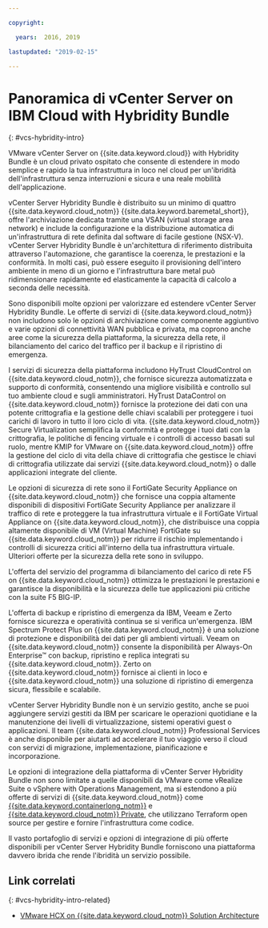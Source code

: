 ```yaml
---

copyright:

  years:  2016, 2019

lastupdated: "2019-02-15"

---
```

# Panoramica di vCenter Server on IBM Cloud with Hybridity Bundle
{: #vcs-hybridity-intro}

VMware vCenter Server on {{site.data.keyword.cloud}} with Hybridity Bundle è un cloud privato ospitato che consente di estendere in modo semplice e rapido la tua infrastruttura in loco nel cloud per un'ibridità dell'infrastruttura senza interruzioni e sicura e una reale mobilità dell'applicazione.

vCenter Server Hybridity Bundle è distribuito su un minimo di quattro {{site.data.keyword.cloud_notm}} {{site.data.keyword.baremetal_short}}, offre l'archiviazione dedicata tramite una VSAN (virtual storage area network) e include la configurazione e la distribuzione automatica di un'infrastruttura di rete definita dal software di facile gestione (NSX-V). vCenter Server Hybridity Bundle è un'architettura di riferimento distribuita attraverso l'automazione, che garantisce la coerenza, le prestazioni e la conformità. In molti casi, può essere eseguito il provisioning dell'intero ambiente in meno di un giorno e l'infrastruttura bare metal può ridimensionare rapidamente ed elasticamente la capacità di calcolo a seconda delle necessità.

Sono disponibili molte opzioni per valorizzare ed estendere vCenter Server Hybridity Bundle. Le offerte di servizi di {{site.data.keyword.cloud_notm}} non includono solo le opzioni di archiviazione come componente aggiuntivo e varie opzioni di connettività WAN pubblica e privata, ma coprono anche aree come la sicurezza della piattaforma, la sicurezza della rete, il bilanciamento del carico del traffico per il backup e il ripristino di emergenza.

I servizi di sicurezza della piattaforma includono HyTrust CloudControl on {{site.data.keyword.cloud_notm}}, che fornisce sicurezza automatizzata e supporto di conformità, consentendo una migliore visibilità e controllo sul tuo ambiente cloud e sugli amministratori. HyTrust DataControl on {{site.data.keyword.cloud_notm}} fornisce la protezione dei dati con una potente crittografia e la gestione delle chiavi scalabili per proteggere i tuoi carichi di lavoro in tutto il loro ciclo di vita. {{site.data.keyword.cloud_notm}} Secure Virtualization semplifica la conformità e protegge i tuoi dati con la crittografia, le politiche di fencing virtuale e i controlli di accesso basati sul ruolo, mentre KMIP for VMware on {{site.data.keyword.cloud_notm}} offre la gestione del ciclo di vita della chiave di crittografia che gestisce le chiavi di crittografia utilizzate dai servizi {{site.data.keyword.cloud_notm}} o dalle applicazioni integrate del cliente.

Le opzioni di sicurezza di rete sono il FortiGate Security Appliance on {{site.data.keyword.cloud_notm}} che fornisce una coppia altamente disponibili di dispositivi FortiGate Security Appliance per analizzare il traffico di rete e proteggere la tua infrastruttura virtuale e il FortiGate Virtual Appliance on {{site.data.keyword.cloud_notm}}, che distribuisce una coppia altamente disponibile di VM (Virtual Machine) FortiGate su {{site.data.keyword.cloud_notm}} per ridurre il rischio implementando i controlli di sicurezza critici all'interno della tua infrastruttura virtuale. Ulteriori offerte per la sicurezza della rete sono in sviluppo.

L'offerta del servizio del programma di bilanciamento del carico di rete F5 on {{site.data.keyword.cloud_notm}} ottimizza le prestazioni le prestazioni e garantisce la disponibilità e la sicurezza delle tue applicazioni più critiche con la suite F5 BIG-IP.

L'offerta di backup e ripristino di emergenza da IBM, Veeam e Zerto fornisce sicurezza e operatività continua se si verifica un'emergenza. IBM Spectrum Protect Plus on {{site.data.keyword.cloud_notm}} è una soluzione di protezione e disponibilità dei dati per gli ambienti virtuali. Veeam on {{site.data.keyword.cloud_notm}} consente la disponibilità per Always-On Enterprise™ con backup, ripristino e replica integrati su {{site.data.keyword.cloud_notm}}. Zerto on {{site.data.keyword.cloud_notm}} fornisce ai clienti in loco e {{site.data.keyword.cloud_notm}} una soluzione di ripristino di emergenza sicura, flessibile e scalabile.

vCenter Server Hybridity Bundle non è un servizio gestito, anche se puoi aggiungere servizi gestiti da IBM per scaricare le operazioni quotidiane e la manutenzione dei livelli di virtualizzazione, sistemi operativi guest o applicazioni. Il team {{site.data.keyword.cloud_notm}} Professional Services è anche disponibile per aiutarti ad accelerare il tuo viaggio verso il cloud con servizi di migrazione, implementazione, pianificazione e incorporazione.

Le opzioni di integrazione della piattaforma di vCenter Server Hybridity Bundle non sono limitate a quelle disponibili da VMware come vRealize Suite o vSphere with Operations Management, ma si estendono a più offerte di servizi di {{site.data.keyword.cloud_notm}} come [{{site.data.keyword.containerlong_notm}}](/docs/services/vmwaresolutions/archiref/vcsiks?topic=vmware-solutions-vcsiks-intro) e [{{site.data.keyword.cloud_notm}} Private](/docs/services/vmwaresolutions/archiref/vcsicp?topic=vmware-solutions-vcsicp-intro), che utilizzano Terraform open source per gestire e fornire l'infrastruttura come codice.

Il vasto portafoglio di servizi e opzioni di integrazione di più offerte disponibili per vCenter Server Hybridity Bundle forniscono una piattaforma davvero ibrida che rende l'ibridità un servizio possibile.

## Link correlati
{: #vcs-hybridity-intro-related}

* [VMware HCX on {{site.data.keyword.cloud_notm}} Solution Architecture](https://www.ibm.com/cloud/garage/files/HCX_Architecture_Design.pdf)

